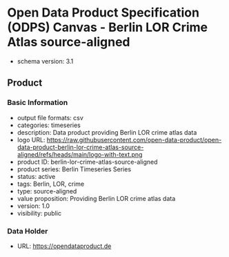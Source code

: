 
# Open Data Product Specification (ODPS) Canvas - Berlin LOR Crime Atlas source-aligned

* schema version: 3.1
## Product

### Basic Information

* output file formats: csv
* categories: timeseries
* description: Data product providing Berlin LOR crime atlas data
* logo URL: https://raw.githubusercontent.com/open-data-product/open-data-product-berlin-lor-crime-atlas-source-aligned/refs/heads/main/logo-with-text.png
* product ID: berlin-lor-crime-atlas-source-aligned
* product series: Berlin Timeseries Series
* status: active
* tags: Berlin, LOR, crime
* type: source-aligned
* value proposition: Providing Berlin LOR crime atlas data
* version: 1.0
* visibility: public
### Data Holder

* URL: https://opendataproduct.de